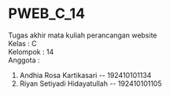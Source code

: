 # PWEB_C_14

Tugas akhir mata kuliah perancangan website<br>
Kelas : C<br>
Kelompok : 14<br>
Anggota :
1. Andhia Rosa Kartikasari -- 192410101134
2. Riyan Setiyadi Hidayatullah -- 192410101105
